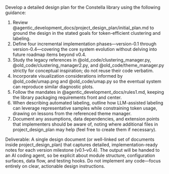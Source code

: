 Develop a detailed design plan for the Constella library using the following guidance:

1. Review @agentic_development_docs/project_design_plan/initial_plan.md to ground the design in the stated goals for token-efficient clustering and labeling.
2. Define four incremental implementation phases—version-0.1 through version-0.4—covering the core system evolution without delving into future roadmap items beyond v0.4.
3. Study the legacy references in @old_code/clustering_manager.py, @old_code/clustering_manager2.py, and @old_code/theme_manager.py strictly for conceptual inspiration; do not reuse their code verbatim.
4. Incorporate visualization considerations informed by @old_code/umap.png and @old_code/umap.py so the eventual system can reproduce similar diagnostic plots.
5. Follow the mandates in @agentic_development_docs/rules1.md, keeping the library packaging requirements front and center.
6. When describing automated labeling, outline how LLM-assisted labeling can leverage representative samples while constraining token usage, drawing on lessons from the referenced theme manager.
7. Document any assumptions, data dependencies, and extension points that implementers should be aware of, noting where additional files in project_design_plan may help (feel free to create them if necessary).

Deliverable: A single design document (or well-linked set of documents inside project_design_plan) that captures detailed, implementation-ready notes for each version milestone (v0.1–v0.4). The output will be handed to an AI coding agent, so be explicit about module structure, configuration surfaces, data flow, and testing hooks. Do not implement any code—focus entirely on clear, actionable design instructions.